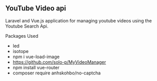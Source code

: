 
## YouTube Video api

Laravel and Vue.js application for managing youtube videos using the Youtube Search Api.

Packages Used
- led
- isotope
- npm i vue-load-image
- https://github.com/solo-p/MyVideoManager
- npm install vue-router
- composer require anhskohbo/no-captcha

